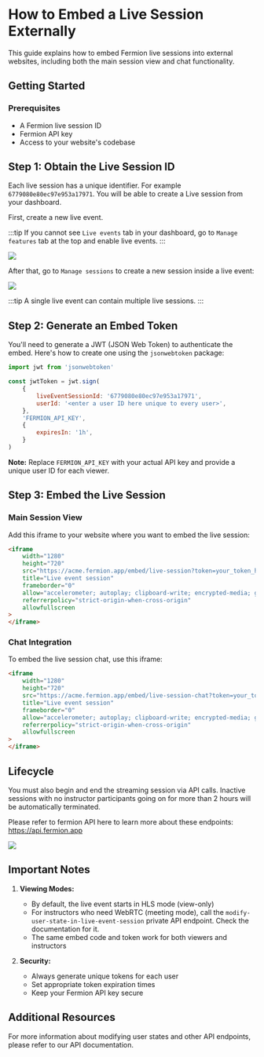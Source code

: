 # How to Embed a Live Session Externally

This guide explains how to embed Fermion live sessions into external websites, including both the main session view and chat functionality.

## Getting Started

### Prerequisites

-   A Fermion live session ID
-   Fermion API key
-   Access to your website's codebase

## Step 1: Obtain the Live Session ID

Each live session has a unique identifier. For example `6779080e80ec97e953a17971`. You will be able to create a Live session from your dashboard.

First, create a new live event.

:::tip
If you cannot see `Live events` tab in your dashboard, go to `Manage features` tab at the top and enable live events.
:::

![](https://codedamn-website-assets.s3.us-east-1.amazonaws.com/uploads/04-01-2025/screenshot-000662%402x.bbidar.png)

After that, go to `Manage sessions` to create a new session inside a live event:

![](https://codedamn-website-assets.s3.us-east-1.amazonaws.com/uploads/04-01-2025/screenshot-000663%402x.yakscf.png)

:::tip
A single live event can contain multiple live sessions.
:::

## Step 2: Generate an Embed Token

You'll need to generate a JWT (JSON Web Token) to authenticate the embed. Here's how to create one using the `jsonwebtoken` package:

```javascript
import jwt from 'jsonwebtoken'

const jwtToken = jwt.sign(
	{
		liveEventSessionId: '6779080e80ec97e953a17971',
		userId: '<enter a user ID here unique to every user>',
	},
	'FERMION_API_KEY',
	{
		expiresIn: '1h',
	}
)
```

**Note:** Replace `FERMION_API_KEY` with your actual API key and provide a unique user ID for each viewer.

## Step 3: Embed the Live Session

### Main Session View

Add this iframe to your website where you want to embed the live session:

```html
<iframe
	width="1280"
	height="720"
	src="https://acme.fermion.app/embed/live-session?token=your_token_here"
	title="Live event session"
	frameborder="0"
	allow="accelerometer; autoplay; clipboard-write; encrypted-media; gyroscope; picture-in-picture; web-share"
	referrerpolicy="strict-origin-when-cross-origin"
	allowfullscreen
>
</iframe>
```

### Chat Integration

To embed the live session chat, use this iframe:

```html
<iframe
	width="1280"
	height="720"
	src="https://acme.fermion.app/embed/live-session-chat?token=your_token_here"
	title="Live event session"
	frameborder="0"
	allow="accelerometer; autoplay; clipboard-write; encrypted-media; gyroscope; picture-in-picture; web-share"
	referrerpolicy="strict-origin-when-cross-origin"
	allowfullscreen
>
</iframe>
```

## Lifecycle

You must also begin and end the streaming session via API calls. Inactive sessions with no instructor participants going on for more than 2 hours will be automatically terminated.

Please refer to fermion API here to learn more about these endpoints: https://api.fermion.app

![](https://codedamn-website-assets.s3.us-east-1.amazonaws.com/uploads/07-01-2025/screenshot-000686%402x.dvsmpq.png)

## Important Notes

1. **Viewing Modes:**

    - By default, the live event starts in HLS mode (view-only)
    - For instructors who need WebRTC (meeting mode), call the `modify-user-state-in-live-event-session` private API endpoint. Check the documentation for it.
    - The same embed code and token work for both viewers and instructors

2. **Security:**
    - Always generate unique tokens for each user
    - Set appropriate token expiration times
    - Keep your Fermion API key secure

## Additional Resources

For more information about modifying user states and other API endpoints, please refer to our API documentation.
